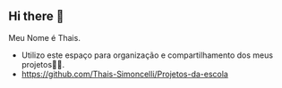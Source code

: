 ## Hi there 👋

Meu Nome é Thais.

- Utilizo este espaço para organização e compartilhamento dos meus projetos👨‍🎓.
- https://github.com/Thais-Simoncelli/Projetos-da-escola
  

